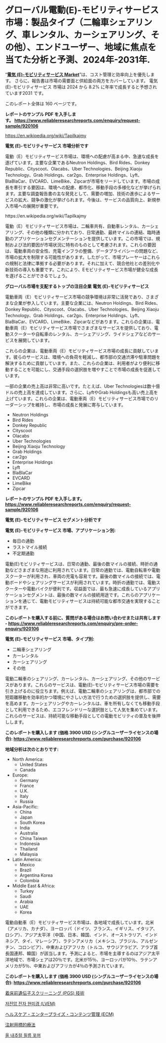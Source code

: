 <p><h1>グローバル電動(E)-モビリティサービス市場：製品タイプ（二輪車シェアリング、車レンタル、カーシェアリング、その他）、エンドユーザー、地域に焦点を当てた分析と予測、2024年-2031年.</h1></p><p>&ldquo;<strong><a href="https://www.reliableresearchreports.com/electric-e-mobility-service-r920106">電気 (E)-モビリティサービス Market</a></strong>&rdquo;は、コスト管理と効率向上を優先します。 さらに、報告書は市場の需要面と供給面の両方をカバーしています。 電気 (E)-モビリティサービス 市場は 2024 から 8.2% に年率で成長すると予想されています2031 です。</p>
<p>このレポート全体は 160 ページです。</p>
<p><strong>レポートのサンプル PDF を入手します。&nbsp;<a href="https://www.reliableresearchreports.com/enquiry/request-sample/920106">https://www.reliableresearchreports.com/enquiry/request-sample/920106</a></strong></p>
<p><a href="https://en.wikipedia.org/wiki/Tapilkajmy">https://en.wikipedia.org/wiki/Tapilkajmy</a></p>
<p><strong>電気 (E)-モビリティサービス 市場分析です</strong></p>
<p><p>電動（E）モビリティサービス市場は、環境への配慮が高まる中、急速な成長を遂げています。主要な企業であるNeutron Holdings、Bird Rides、Donkey Republic、Cityscoot、Olacabs、Uber Technologies、Beijing Xiaoju Technology、Grab Holdings、car2go、Enterprise Holdings、Lyft、BlaBlaCar、EVCARD、LimeBike、Zipcarが市場をリードしています。市場の成長を牽引する要因は、環境への配慮、都市化、移動手段の多様化などが挙げられます。主要な調査報告書の主な発見として、需要の増加、技術の進歩によるサービスの拡大、競争の激化が挙げられます。今後は、サービスの品質向上、新規参入市場への展開が重要です。</p></p>
<p>https://en.wikipedia.org/wiki/Tapilkajmy</p>
<p><p>電動（E）モビリティサービス市場は、二輪車共有、自動車レンタル、カーシェアリング、その他の種類に分かれており、日常通勤、最終マイルの連結、臨時通勤のアプリケーションセグメンテーションを提供しています。この市場では、規制および法的要因が市場状況に特有のものとして考慮されます。これらの要因は、電動車両の安全性、充電インフラの整備、データプライバシーの問題など、市場の拡大を制限する可能性があります。したがって、市場プレーヤーはこれらの規制と法律に準拠する必要があります。それに加えて、競合他社との差別化や新技術の導入も重要です。これにより、Eモビリティサービス市場が健全な成長を遂げることができるでしょう。</p></p>
<p><strong>グローバル市場を支配するトップの注目企業 電気 (E)-モビリティサービス</strong></p>
<p><p>電動車両（E）モビリティサービス市場の競争環境は非常に活発であり、さまざまな企業が参入しています。主要な企業には、Neutron Holdings、Bird Rides、Donkey Republic、Cityscoot、Olacabs、Uber Technologies、Beijing Xiaoju Technology、Grab Holdings、car2go、Enterprise Holdings、Lyft、BlaBlaCar、EVCARD、LimeBike、Zipcarなどがあります。これらの企業は、電動車両（E）モビリティサービス市場でさまざまなサービスを提供しており、電動スクーターや自転車のレンタル、カーシェアリング、ライドシェアなどのサービスを展開しています。</p><p>これらの企業は、電動車両（E）モビリティサービス市場の成長に貢献しています。彼らのサービスは、環境への負荷を軽減し、都市部の交通渋滞や駐車問題を解決するために貢献しています。また、これらの企業は、利用者がより便利に移動することを可能にし、交通手段の選択肢を増やすことで市場の成長を促進しています。</p><p>一部の企業の売上高は非常に高いです。たとえば、Uber Technologiesは数十億ドルの売上高を達成しています。さらに、LyftやGrab Holdingsも高い売上高を上げています。これらの企業は、電動車両（E）モビリティサービス市場でのリーダーシップを維持し、市場の成長と発展に寄与しています。</p></p>
<p><ul><li>Neutron Holdings</li><li>Bird Rides</li><li>Donkey Republic</li><li>Cityscoot</li><li>Olacabs</li><li>Uber Technologies</li><li>Beijing Xiaoju Technology</li><li>Grab Holdings</li><li>car2go</li><li>Enterprise Holdings</li><li>Lyft</li><li>BlaBlaCar</li><li>EVCARD</li><li>LimeBike</li><li>Zipcar</li></ul></p>
<p><strong>レポートのサンプル PDF を入手します。 <a href="https://www.reliableresearchreports.com/enquiry/request-sample/920106">https://www.reliableresearchreports.com/enquiry/request-sample/920106</a></strong></p>
<p><strong>電気 (E)-モビリティサービス セグメント分析です</strong></p>
<p><strong>電気 (E)-モビリティサービス 市場、アプリケーション別:</strong></p>
<p><ul><li>毎日の通勤</li><li>ラストマイル接続</li><li>不定期通勤</li></ul></p>
<p><p>電動(E)モビリティサービスは、日常の通勤、最後の数マイルの接続、時折の通勤などさまざまな用途に利用されています。日常の通勤では、電動自転車や電動スクーターが利用され、車両の充電も容易です。最後の数マイルの接続では、電動ボードやシェアリングサービスが利用されています。時折の通勤では、電動スクーターや電動バイクが便利です。収益面では、最も急速に成長しているアプリケーションセグメントは、最後の数マイルの接続用途です。これらのアプリケーションを通じて、電動モビリティサービスは持続可能な都市交通を実現することができます。</p></p>
<p><strong>このレポートを購入する前に、質問がある場合はお問い合わせまたは共有します - <a href="https://www.reliableresearchreports.com/enquiry/pre-order-enquiry/920106">https://www.reliableresearchreports.com/enquiry/pre-order-enquiry/920106</a></strong></p>
<p><strong>電気 (E)-モビリティサービス 市場、タイプ別:</strong></p>
<p><ul><li>二輪車シェアリング</li><li>カーレンタル</li><li>カーシェアリング</li><li>その他</li></ul></p>
<p><p>電動二輪車のシェアリング、カーレンタル、カーシェアリング、その他のサービスがあります。これらのサービスは、電動(E)-モビリティサービス市場の需要を引き上げるのに役立ちます。例えば、電動二輪車のシェアリングは、都市部での短距離移動を効率的かつ環境にやさしい方法で行うための選択肢を提供し、需要を高めます。カーシェアリングやカーレンタルは、車を所有しなくても移動手段として利用できるため、エコフレンドリーな選択肢として人気を集めています。これらのサービスは、持続可能な移動手段としての電動モビリティの普及を後押しします。</p></p>
<p><strong>このレポートを購入します (価格 3900 USD (シングルユーザーライセンスの場合): <a href="https://www.reliableresearchreports.com/purchase/920106">https://www.reliableresearchreports.com/purchase/920106</a></strong></p>
<p><strong>地域分析は次のとおりです:</strong></p>
<p><ul>
    <li>
        North America:
        <ul>
            <li>United States</li>
            <li>Canada</li>
        </ul>
    </li>
    <li>
        Europe:
        <ul>
            <li>Germany</li>
            <li>France</li>
            <li>U.K.</li>
            <li>Italy</li>
            <li>Russia</li>
        </ul>
    </li>
    <li>
        Asia-Pacific:
        <ul>
            <li>China</li>
            <li>Japan</li>
            <li>South Korea</li>
            <li>India</li>
            <li>Australia</li>
            <li>China Taiwan</li>
            <li>Indonesia</li>
            <li>Thailand</li>
            <li>Malaysia</li>
        </ul>
    </li>
    <li>
        Latin America:
        <ul>
            <li>Mexico</li>
            <li>Brazil</li>
            <li>Argentina Korea</li>
            <li>Colombia</li>
        </ul>
    </li>
    <li>
        Middle East & Africa:
        <ul>
            <li>Turkey</li>
            <li>Saudi</li>
            <li>Arabia</li>
            <li>UAE</li>
            <li>Korea</li>
        </ul>
    </li>
    </ul></p>
<p><p>電動自動車（E）モビリティサービス市場は、各地域で成長しています。北米（アメリカ、カナダ）、ヨーロッパ（ドイツ、フランス、イギリス、イタリア、ロシア）、アジア太平洋（中国、日本、韓国、インド、オーストラリア、インドネシア、タイ、マレーシア）、ラテンアメリカ（メキシコ、ブラジル、アルゼンチン、コロンビア）、中東およびアフリカ（トルコ、サウジアラビア、アラブ首長国連邦、韓国）が該当します。予測によると、市場を主導するのはアジア太平洋地域で、市場シェアは20％です。北米が15％、ヨーロッパが10％、ラテンアメリカが5％、中東およびアフリカが4％の予測されています。</p></p>
<p><strong>このレポートを購入します (価格 3900 USD (シングルユーザーライセンスの場合): <a href="https://www.reliableresearchreports.com/purchase/920106">https://www.reliableresearchreports.com/purchase/920106</a></strong></p>
<p><p><a href="https://github.com/roulaayoub-saad/Market-Research-Report-List-3/blob/main/455797781901.md">着床前遺伝子スクリーニング (PGS) 技術</a></p><p><a href="https://github.com/rcabello548/Market-Research-Report-List-3/blob/main/9632109101550.md">저전압 전자 현미경 (LVEM)</a></p><p><a href="https://github.com/schmahlson/Market-Research-Report-List-3/blob/main/637011781902.md">ヘルスケア・エンタープライズ・コンテンツ管理 (ECM)</a></p><p><a href="https://github.com/zjkmgcs938405/Market-Research-Report-List-4/blob/main/289933981900.md">注射用標的療法</a></p><p><a href="https://github.com/KellyLyncyh543964/Market-Research-Report-List-3/blob/main/6301020101549.md">올 내추럴 필름 포머</a></p></p>